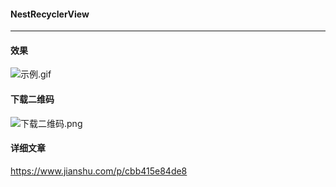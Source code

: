#### NestRecyclerView
------------
#### 效果

![示例.gif](https://upload-images.jianshu.io/upload_images/15368523-5eac3e2ceba52ee7.gif?imageMogr2/auto-orient/strip|imageView2/2/w/400/format/webp)

#### 下载二维码
![下载二维码.png](https://upload-images.jianshu.io/upload_images/15368523-164df0b4977c56aa.png?imageMogr2/auto-orient/strip|imageView2/2/w/210/format/webp)

#### 详细文章
https://www.jianshu.com/p/cbb415e84de8
